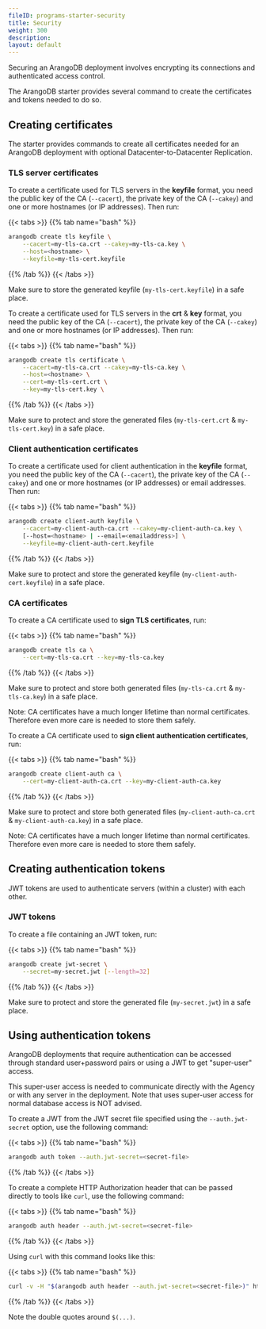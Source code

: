 ```yaml
---
fileID: programs-starter-security
title: Security
weight: 300
description: 
layout: default
---
```

Securing an ArangoDB deployment involves encrypting its connections and
authenticated access control.

The ArangoDB starter provides several command to create the certificates
and tokens needed to do so.

## Creating certificates

The starter provides commands to create all certificates needed for an ArangoDB
deployment with optional Datacenter-to-Datacenter Replication.

### TLS server certificates

To create a certificate used for TLS servers in the **keyfile** format,
you need the public key of the CA (`--cacert`), the private key of
the CA (`--cakey`) and one or more hostnames (or IP addresses).
Then run:

{{< tabs >}}
{{% tab name="bash" %}}
```bash
arangodb create tls keyfile \
    --cacert=my-tls-ca.crt --cakey=my-tls-ca.key \
    --host=<hostname> \
    --keyfile=my-tls-cert.keyfile
```
{{% /tab %}}
{{< /tabs >}}

Make sure to store the generated keyfile (`my-tls-cert.keyfile`) in a safe place.

To create a certificate used for TLS servers in the **crt** & **key** format,
you need the public key of the CA (`--cacert`), the private key of
the CA (`--cakey`) and one or more hostnames (or IP addresses).
Then run:

{{< tabs >}}
{{% tab name="bash" %}}
```bash
arangodb create tls certificate \
    --cacert=my-tls-ca.crt --cakey=my-tls-ca.key \
    --host=<hostname> \
    --cert=my-tls-cert.crt \
    --key=my-tls-cert.key \
```
{{% /tab %}}
{{< /tabs >}}

Make sure to protect and store the generated files (`my-tls-cert.crt` & `my-tls-cert.key`) in a safe place.

### Client authentication certificates

To create a certificate used for client authentication in the **keyfile** format,
you need the public key of the CA (`--cacert`), the private key of
the CA (`--cakey`) and one or more hostnames (or IP addresses) or email addresses.
Then run:

{{< tabs >}}
{{% tab name="bash" %}}
```bash
arangodb create client-auth keyfile \
    --cacert=my-client-auth-ca.crt --cakey=my-client-auth-ca.key \
    [--host=<hostname> | --email=<emailaddress>] \
    --keyfile=my-client-auth-cert.keyfile
```
{{% /tab %}}
{{< /tabs >}}

Make sure to protect and store the generated keyfile (`my-client-auth-cert.keyfile`) in a safe place.

### CA certificates

To create a CA certificate used to **sign TLS certificates**, run:

{{< tabs >}}
{{% tab name="bash" %}}
```bash
arangodb create tls ca \
    --cert=my-tls-ca.crt --key=my-tls-ca.key
```
{{% /tab %}}
{{< /tabs >}}

Make sure to protect and store both generated files (`my-tls-ca.crt` & `my-tls-ca.key`) in a safe place.

Note: CA certificates have a much longer lifetime than normal certificates.
Therefore even more care is needed to store them safely.

To create a CA certificate used to **sign client authentication certificates**, run:

{{< tabs >}}
{{% tab name="bash" %}}
```bash
arangodb create client-auth ca \
    --cert=my-client-auth-ca.crt --key=my-client-auth-ca.key
```
{{% /tab %}}
{{< /tabs >}}

Make sure to protect and store both generated files (`my-client-auth-ca.crt` & `my-client-auth-ca.key`)
in a safe place.

Note: CA certificates have a much longer lifetime than normal certificates.
Therefore even more care is needed to store them safely.

## Creating authentication tokens

JWT tokens are used to authenticate servers (within a cluster) with each other.

### JWT tokens

To create a file containing an JWT token, run:

{{< tabs >}}
{{% tab name="bash" %}}
```bash
arangodb create jwt-secret \
    --secret=my-secret.jwt [--length=32]
```
{{% /tab %}}
{{< /tabs >}}

Make sure to protect and store the generated file (`my-secret.jwt`) in a safe place.

## Using authentication tokens

ArangoDB deployments that require authentication can be accessed through standard user+password
pairs or using a JWT to get "super-user" access.

This super-user access is needed to communicate directly with the Agency or with any server
in the deployment.
Note that uses super-user access for normal database access is NOT advised.

To create a JWT from the JWT secret file specified using the `--auth.jwt-secret` option,
use the following command:

{{< tabs >}}
{{% tab name="bash" %}}
```bash
arangodb auth token --auth.jwt-secret=<secret-file>
```
{{% /tab %}}
{{< /tabs >}}

To create a complete HTTP Authorization header that can be passed directly to tools like `curl`,
use the following command:

{{< tabs >}}
{{% tab name="bash" %}}
```bash
arangodb auth header --auth.jwt-secret=<secret-file>
```
{{% /tab %}}
{{< /tabs >}}

Using `curl` with this command looks like this:

{{< tabs >}}
{{% tab name="bash" %}}
```bash
curl -v -H "$(arangodb auth header --auth.jwt-secret=<secret-file>)" http://<database-ip>:8529/_api/version
```
{{% /tab %}}
{{< /tabs >}}

Note the double quotes around `$(...)`.

